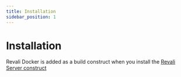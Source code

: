```yaml
---
title: Installation
sidebar_position: 1
---
```


# Installation

Revali Docker is added as a build construct when you install the [Revali Server construct][revali-server-installation]

[revali-server-installation]: ../revali_server/getting-started/installation.md

